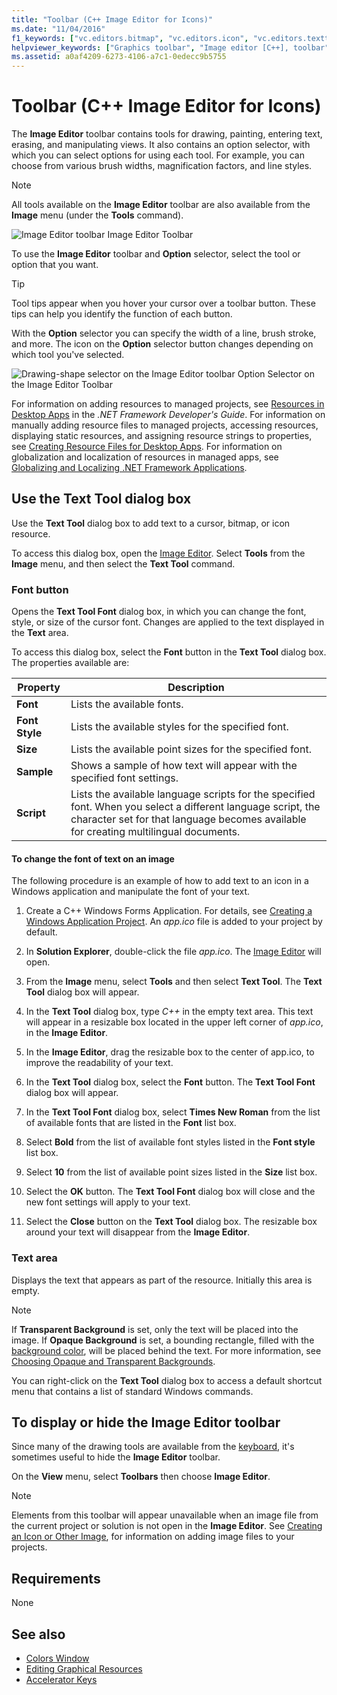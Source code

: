 ```yaml
---
title: "Toolbar (C++ Image Editor for Icons)"
ms.date: "11/04/2016"
f1_keywords: ["vc.editors.bitmap", "vc.editors.icon", "vc.editors.texttool"]
helpviewer_keywords: ["Graphics toolbar", "Image editor [C++], toolbar", "Image editor [C++], Option selector", "Properties window", "Option selector, Image editor", "toolbars [C++], showing", "toolbars [C++], hiding", "text, adding to an image", "Text Tool dialog box [C++]", "Text Tool Font dialog box [C++]", "fonts, changing on an image", "text, on images"]
ms.assetid: a0af4209-6273-4106-a7c1-0edecc9b5755
---
```

# Toolbar (C++ Image Editor for Icons)

The **Image Editor** toolbar contains tools for drawing, painting, entering text, erasing, and manipulating views. It also contains an option selector, with which you can select options for using each tool. For example, you can choose from various brush widths, magnification factors, and line styles.

> [!NOTE]
> All tools available on the **Image Editor** toolbar are also available from the **Image** menu (under the **Tools** command).

![Image Editor toolbar](../mfc/media/vcimageeditortoolbar.gif "vcImageEditorToolbar")
Image Editor Toolbar

To use the **Image Editor** toolbar and **Option** selector, select the tool or option that you want.

> [!TIP]
> Tool tips appear when you hover your cursor over a toolbar button. These tips can help you identify the function of each button.

With the **Option** selector you can specify the width of a line, brush stroke, and more. The icon on the **Option** selector button changes depending on which tool you've selected.

![Drawing&#45;shape selector on the Image Editor toolbar](../mfc/media/vcimageeditortoolbaroptionselector.gif "vcImageEditorToolbarOptionSelector")
Option Selector on the Image Editor Toolbar

For information on adding resources to managed projects, see [Resources in Desktop Apps](/dotnet/framework/resources/index) in the *.NET Framework Developer's Guide*. For information on manually adding resource files to managed projects, accessing resources, displaying static resources, and assigning resource strings to properties, see [Creating Resource Files for Desktop Apps](/dotnet/framework/resources/creating-resource-files-for-desktop-apps). For information on globalization and localization of resources in managed apps, see [Globalizing and Localizing .NET Framework Applications](/dotnet/standard/globalization-localization/index).

## Use the Text Tool dialog box

Use the **Text Tool** dialog box to add text to a cursor, bitmap, or icon resource.

To access this dialog box, open the [Image Editor](../windows/window-panes-image-editor-for-icons.md). Select **Tools** from the **Image** menu, and then select the **Text Tool** command.

### Font button

Opens the **Text Tool Font** dialog box, in which you can change the font, style, or size of the cursor font. Changes are applied to the text displayed in the **Text** area.

To access this dialog box, select the **Font** button in the **Text Tool** dialog box. The properties available are:

|Property|Description|
|---|---|
|**Font**|Lists the available fonts.|
|**Font Style**|Lists the available styles for the specified font.|
|**Size**|Lists the available point sizes for the specified font.|
|**Sample**|Shows a sample of how text will appear with the specified font settings.|
|**Script**|Lists the available language scripts for the specified font. When you select a different language script, the character set for that language becomes available for creating multilingual documents.|

#### To change the font of text on an image

The following procedure is an example of how to add text to an icon in a Windows application and manipulate the font of your text.

1. Create a C++ Windows Forms Application. For details, see [Creating a Windows Application Project](/previous-versions/visualstudio/visual-studio-2010/42wc9kk5). An *app.ico* file is added to your project by default.

1. In **Solution Explorer**, double-click the file *app.ico*. The [Image Editor](../windows/image-editor-for-icons.md) will open.

1. From the **Image** menu, select **Tools** and then select **Text Tool**. The **Text Tool** dialog box will appear.

1. In the **Text Tool** dialog box, type *C++* in the empty text area. This text will appear in a resizable box located in the upper left corner of *app.ico*, in the **Image Editor**.

1. In the **Image Editor**, drag the resizable box to the center of app.ico, to improve the readability of your text.

1. In the **Text Tool** dialog box, select the **Font** button. The **Text Tool Font** dialog box will appear.

1. In the **Text Tool Font** dialog box, select **Times New Roman** from the list of available fonts that are listed in the **Font** list box.

1. Select **Bold** from the list of available font styles listed in the **Font style** list box.

1. Select **10** from the list of available point sizes listed in the **Size** list box.

1. Select the **OK** button. The **Text Tool Font** dialog box will close and the new font settings will apply to your text.

1. Select the **Close** button on the **Text Tool** dialog box. The resizable box around your text will disappear from the **Image Editor**.

### Text area

Displays the text that appears as part of the resource. Initially this area is empty.

> [!NOTE]
> If **Transparent Background** is set, only the text will be placed into the image. If **Opaque Background** is set, a bounding rectangle, filled with the [background color](../windows/selecting-foreground-or-background-colors-image-editor-for-icons.md), will be placed behind the text. For more information, see [Choosing Opaque and Transparent Backgrounds](../windows/choosing-a-transparent-or-opaque-background-image-editor-for-icons.md).

You can right-click on the **Text Tool** dialog box to access a default shortcut menu that contains a list of standard Windows commands.

## To display or hide the Image Editor toolbar

Since many of the drawing tools are available from the [keyboard](../windows/accelerator-keys-image-editor-for-icons.md), it's sometimes useful to hide the **Image Editor** toolbar.

On the **View** menu, select **Toolbars** then choose **Image Editor**.

   > [!NOTE]
   > Elements from this toolbar will appear unavailable when an image file from the current project or solution is not open in the **Image Editor**. See [Creating an Icon or Other Image](../windows/creating-an-icon-or-other-image-image-editor-for-icons.md), for information on adding image files to your projects.

## Requirements

None

## See also

- [Colors Window](../windows/colors-window-image-editor-for-icons.md)
- [Editing Graphical Resources](../windows/editing-graphical-resources-image-editor-for-icons.md)
- [Accelerator Keys](../windows/accelerator-keys-image-editor-for-icons.md)
